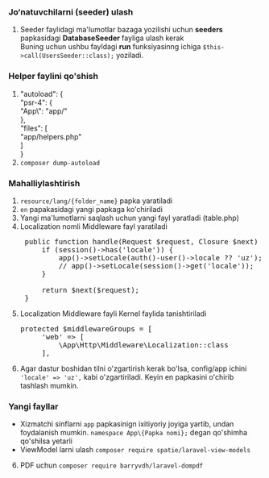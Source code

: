 ### Jo&#8216;natuvchilarni (seeder) ulash
1. Seeder faylidagi ma'lumotlar bazaga yozilishi uchun **seeders** papkasidagi **DatabaseSeeder** fayliga ulash kerak <br>
    Buning uchun ushbu fayldagi **run** funksiyasinng ichiga `$this->call(UsersSeeder::class);` yoziladi.

### Helper faylini qo'shish
1. "autoload": { <br>
       "psr-4": { <br>
            "App\\": "app/" <br>
       },<br>
           "files": [<br>
           "app/helpers.php" <br>
       ]<br>
   }
2. `composer dump-autoload`

### Mahalliylashtirish
1. `resource/lang/{folder_name}` papka yaratiladi
2. `en` papakasidagi yangi papkaga ko'chiriladi
3. Yangi ma'lumotlarni saqlash uchun yangi fayl yaratladi (table.php)
4. Localization nomli Middleware fayl yaratiladi
    <pre>
    public function handle(Request $request, Closure $next) {
        if (session()->has('locale')) {
            app()->setLocale(auth()-user()->locale ?? 'uz');
            // app()->setLocale(session()->get('locale'));
        }

        return $next($request);
    }
   </pre>
5. Localization Middleware fayli Kernel faylida tanishtiriladi
    <pre>
   protected $middlewareGroups = [
        'web' => [
            \App\Http\Middleware\Localization::class
        ],
   </pre>
6. Agar dastur boshidan tilni o'zgartirish kerak bo'lsa, config/app ichini
    `'locale' => 'uz',` kabi o'zgartiriladi. Keyin en papkasini o'chirib tashlash mumkin.

### Yangi fayllar
- Xizmatchi sinflarni `app` papkasinign ixitiyoriy joyiga yartib, undan foydalanish mumkin.
  `namespace App\{Papka nomi};` degan qo'shimha qo'shilsa yetarli
- ViewModel larni ulash `composer require spatie/laravel-view-models`

6. PDF uchun `composer require barryvdh/laravel-dompdf`
